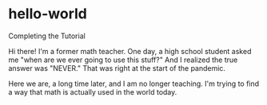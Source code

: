 # hello-world
Completing the Tutorial

Hi there! I'm a former math teacher. One day, a high school student asked me "when are we ever going to use this stuff?"
And I realized the true answer was "NEVER."
That was right at the start of the pandemic.

Here we are, a long time later, and I am no longer teaching. I'm trying to find a way that math is actually used in the world today.
